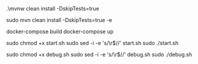 .\mvnw clean install -DskipTests=true

sudo mvn clean install -DskipTests=true -e

docker-compose build
docker-compose up

sudo chmod +x start.sh
sudo sed -i -e 's/\r$//' start.sh
sudo ./start.sh

sudo chmod +x debug.sh
sudo sed -i -e 's/\r$//' debug.sh
sudo ./debug.sh
